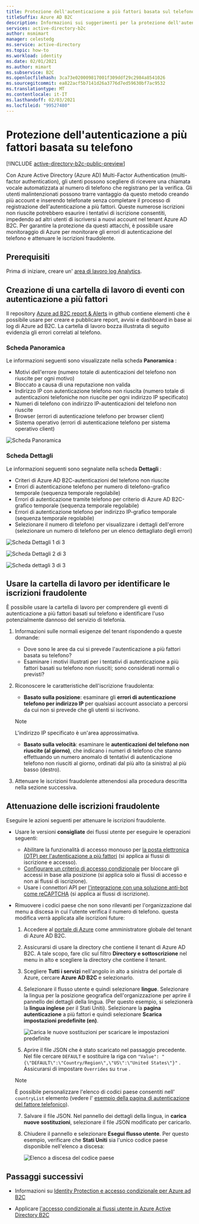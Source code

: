 ```yaml
---
title: Protezione dell'autenticazione a più fattori basata sul telefono in Azure AD B2C
titleSuffix: Azure AD B2C
description: Informazioni sui suggerimenti per la protezione dell'autenticazione a più fattori basata su telefono nel tenant di Azure AD B2C usando monitoraggio di Azure Log Analytics report e avvisi. Usare la cartella di lavoro per identificare le autenticazioni telefoniche fraudolente e attenuare le iscrizioni fraudolente. =
services: active-directory-b2c
author: msmimart
manager: celestedg
ms.service: active-directory
ms.topic: how-to
ms.workload: identity
ms.date: 02/01/2021
ms.author: mimart
ms.subservice: B2C
ms.openlocfilehash: 3ca73e020009817001f309ddf29c2984a8541026
ms.sourcegitcommit: ea822acf5b7141d26a3776d7ed59630bf7ac9532
ms.translationtype: MT
ms.contentlocale: it-IT
ms.lasthandoff: 02/03/2021
ms.locfileid: "99527480"
---
```

# <a name="securing-phone-based-multi-factor-authentication-mfa"></a>Protezione dell'autenticazione a più fattori basata su telefono

[!INCLUDE [active-directory-b2c-public-preview](../../includes/active-directory-b2c-public-preview.md)]

Con Azure Active Directory (Azure AD) Multi-Factor Authentication (multi-factor authentication), gli utenti possono scegliere di ricevere una chiamata vocale automatizzata al numero di telefono che registrano per la verifica. Gli utenti malintenzionati possono trarre vantaggio da questo metodo creando più account e inserendo telefonate senza completare il processo di registrazione dell'autenticazione a più fattori. Queste numerose iscrizioni non riuscite potrebbero esaurire i tentativi di iscrizione consentiti, impedendo ad altri utenti di iscriversi a nuovi account nel tenant Azure AD B2C. Per garantire la protezione da questi attacchi, è possibile usare monitoraggio di Azure per monitorare gli errori di autenticazione del telefono e attenuare le iscrizioni fraudolente.

## <a name="prerequisites"></a>Prerequisiti

Prima di iniziare, creare un' [area di lavoro log Analytics](azure-monitor.md).

## <a name="create-a-phone-based-mfa-events-workbook"></a>Creazione di una cartella di lavoro di eventi con autenticazione a più fattori

Il repository [Azure ad B2C report & Alerts](https://github.com/azure-ad-b2c/siem#phone-authentication-failures) in github contiene elementi che è possibile usare per creare e pubblicare report, avvisi e dashboard in base ai log di Azure ad B2C. La cartella di lavoro bozza illustrata di seguito evidenzia gli errori correlati al telefono.

### <a name="overview-tab"></a>Scheda Panoramica

Le informazioni seguenti sono visualizzate nella scheda **Panoramica** :

- Motivi dell'errore (numero totale di autenticazioni del telefono non riuscite per ogni motivo)
- Bloccato a causa di una reputazione non valida
- Indirizzo IP con autenticazione telefono non riuscita (numero totale di autenticazioni telefoniche non riuscite per ogni indirizzo IP specificato)
- Numeri di telefono con indirizzo IP-autenticazioni del telefono non riuscite
- Browser (errori di autenticazione telefono per browser client)
- Sistema operativo (errori di autenticazione telefono per sistema operativo client)

![Scheda Panoramica](media/phone-based-mfa/overview-tab.png)

### <a name="details-tab"></a>Scheda Dettagli

Le informazioni seguenti sono segnalate nella scheda **Dettagli** :

- Criteri di Azure AD B2C-autenticazioni del telefono non riuscite
- Errori di autenticazione telefono per numero di telefono-grafico temporale (sequenza temporale regolabile)
- Errori di autenticazione tramite telefono per criterio di Azure AD B2C-grafico temporale (sequenza temporale regolabile)
- Errori di autenticazione telefono per indirizzo IP-grafico temporale (sequenza temporale regolabile)
- Selezionare il numero di telefono per visualizzare i dettagli dell'errore (selezionare un numero di telefono per un elenco dettagliato degli errori)

![Scheda Dettagli 1 di 3](media/phone-based-mfa/details-tab-1.png)

![Scheda Dettagli 2 di 3](media/phone-based-mfa/details-tab-2.png)

![Scheda dettagli 3 di 3](media/phone-based-mfa/details-tab-3.png)

## <a name="use-the-workbook-to-identify-fraudulent-sign-ups"></a>Usare la cartella di lavoro per identificare le iscrizioni fraudolente

È possibile usare la cartella di lavoro per comprendere gli eventi di autenticazione a più fattori basati sul telefono e identificare l'uso potenzialmente dannoso del servizio di telefonia.

1. Informazioni sulle normali esigenze del tenant rispondendo a queste domande:

   - Dove sono le aree da cui si prevede l'autenticazione a più fattori basata su telefono?
   - Esaminare i motivi illustrati per i tentativi di autenticazione a più fattori basati su telefono non riusciti; sono considerati normali o previsti?

2. Riconoscere le caratteristiche dell'iscrizione fraudolenta:

   - **Basato sulla posizione**: esaminare gli **errori di autenticazione telefono per indirizzo IP** per qualsiasi account associato a percorsi da cui non si prevede che gli utenti si iscrivono.

   > [!NOTE]
   > L'indirizzo IP specificato è un'area approssimativa.

   - **Basato sulla velocità**: esaminare le **autenticazioni del telefono non riuscite (al giorno)**, che indicano i numeri di telefono che stanno effettuando un numero anomalo di tentativi di autenticazione telefono non riusciti al giorno, ordinati dal più alto (a sinistra) al più basso (destro).

3. Attenuare le iscrizioni fraudolente attenendosi alla procedura descritta nella sezione successiva.
 

## <a name="mitigate-fraudulent-sign-ups"></a>Attenuazione delle iscrizioni fraudolente

Eseguire le azioni seguenti per attenuare le iscrizioni fraudolente.

- Usare le versioni **consigliate** dei flussi utente per eseguire le operazioni seguenti:
     
   - Abilitare la funzionalità di accesso monouso per [la posta elettronica (OTP) per l'autenticazione a più fattori](phone-authentication-user-flows.md) (si applica ai flussi di iscrizione e accesso).
   - [Configurare un criterio di accesso condizionale](conditional-access-identity-protection-setup.md) per bloccare gli accessi in base alla posizione (si applica solo ai flussi di accesso e non ai flussi di iscrizione).
   - Usare i connettori API per [l'integrazione con una soluzione anti-bot come reCAPTCHA](https://github.com/Azure-Samples/active-directory-b2c-node-sign-up-user-flow-captcha) (si applica ai flussi di iscrizione).

- Rimuovere i codici paese che non sono rilevanti per l'organizzazione dal menu a discesa in cui l'utente verifica il numero di telefono. questa modifica verrà applicata alle iscrizioni future:
    
   1. Accedere al [portale di Azure](https://portal.azure.com) come amministratore globale del tenant di Azure AD B2C.

   2. Assicurarsi di usare la directory che contiene il tenant di Azure AD B2C. A tale scopo, fare clic sul filtro **Directory e sottoscrizione** nel menu in alto e scegliere la directory che contiene il tenant.

   3. Scegliere **Tutti i servizi** nell'angolo in alto a sinistra del portale di Azure, cercare **Azure AD B2C** e selezionarlo.

   4. Selezionare il flusso utente e quindi selezionare **lingue**. Selezionare la lingua per la posizione geografica dell'organizzazione per aprire il pannello dei dettagli della lingua. (Per questo esempio, si selezionerà la **lingua inglese** per il Stati Uniti). Selezionare la **pagina autenticazione** a più fattori e quindi selezionare **Scarica impostazioni predefinite (en)**.
 
      ![Carica le nuove sostituzioni per scaricare le impostazioni predefinite](media/phone-based-mfa/download-defaults.png)

   5. Aprire il file JSON che è stato scaricato nel passaggio precedente. Nel file cercare `DEFAULT` e sostituire la riga con `"Value": "{\"DEFAULT\":\"Country/Region\",\"US\":\"United States\"}"` . Assicurarsi di impostare `Overrides` su `true` .

   > [!NOTE]
   > È possibile personalizzare l'elenco di codici paese consentiti nell' `countryList` elemento (vedere l' [esempio della pagina di autenticazione del fattore telefonico](localization-string-ids.md#phone-factor-authentication-page-example)).

   7. Salvare il file JSON. Nel pannello dei dettagli della lingua, in **carica nuove sostituzioni**, selezionare il file JSON modificato per caricarlo.

   8. Chiudere il pannello e selezionare **Esegui flusso utente**. Per questo esempio, verificare che **Stati Uniti** sia l'unico codice paese disponibile nell'elenco a discesa:
 
      ![Elenco a discesa del codice paese](media/phone-based-mfa/country-code-drop-down.png)

## <a name="next-steps"></a>Passaggi successivi

- Informazioni su [Identity Protection e accesso condizionale per Azure ad B2C](conditional-access-identity-protection-overview.md) 

- Applicare [l'accesso condizionale ai flussi utente in Azure Active Directory B2C](conditional-access-user-flow.md)
